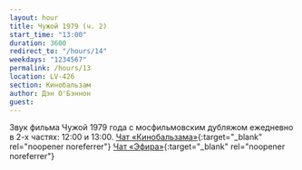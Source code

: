 ```yaml
---
layout: hour
title: Чужой 1979 (ч. 2)
start_time: "13:00"
duration: 3600
redirect_to: "/hours/14"
weekdays: "1234567"
permalink: /hours/13
location: LV-426
section: Кинобальзам
author: Дэн О'Бэннон
guest:
---
```


Звук фильма Чужой 1979 года с мосфильмовским дубляжом ежедневно в 2-х частях: 12:00 и 13:00. [Чат «Кинобальзама»](https://t.me/+LJbX4Hr0myYxMGRi){:target="_blank" rel="noopener noreferrer"} [Чат «Эфира»](https://t.me/+nk0UKze8dEczZDAy){:target="_blank" rel="noopener noreferrer"} 

